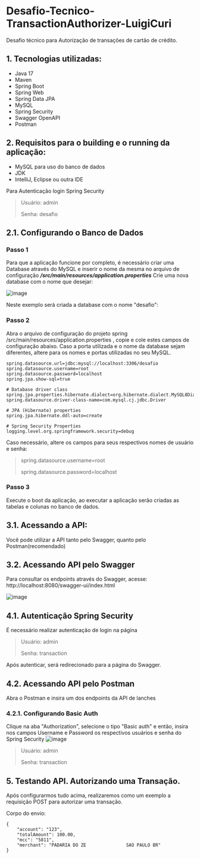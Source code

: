 # Desafio-Tecnico-TransactionAuthorizer-LuigiCuri
Desafio técnico para Autorização de transações de cartão de crédito.


## 1. Tecnologias utilizadas:
- Java 17
- Maven
- Spring Boot
- Spring Web
- Spring Data JPA
- MySQL
- Spring Security
- Swagger OpenAPI
- Postman

## 2. Requisitos para o building e o running da aplicação:
- MySQL para uso do banco de dados
- JDK
- IntelliJ, Eclipse ou outra IDE

Para Autenticação login Spring Security
> Usuário: admin
> 
> Senha: desafio

## 2.1. Configurando o Banco de Dados

### Passo 1
Para que a aplicação funcione por completo, é necessário criar uma Database através do MySQL e inserir o nome da mesma no arquivo de configuração ***/src/main/resources/application.properties***
Crie uma nova database com o nome que desejar:

![image](https://github.com/user-attachments/assets/f04cf66d-866c-4418-8a2a-1b12ec01e91f)


Neste exemplo será criada a database com o nome "desafio":

### Passo 2
Abra o arquivo de configuração do projeto spring /src/main/resources/application.properties , copie e cole estes campos de configuração abaixo. Caso a porta utilizada e o nome da database sejam diferentes, altere para os nomes e portas utilizadas no seu MySQL.

``` 
spring.datasource.url=jdbc:mysql://localhost:3306/desafio
spring.datasource.username=root
spring.datasource.password=localhost
spring.jpa.show-sql=true

# Database driver class
spring.jpa.properties.hibernate.dialect=org.hibernate.dialect.MySQL8Dialect
spring.datasource.driver-class-name=com.mysql.cj.jdbc.Driver

# JPA (Hibernate) properties
spring.jpa.hibernate.ddl-auto=create

# Spring Security Properties
logging.level.org.springframework.security=debug 
```
Caso necessário, altere os campos para seus respectivos nomes de usuário e senha:
>spring.datasource.username=root
>
>spring.datasource.password=localhost
>
### Passo 3
Execute o boot da aplicação, ao executar a aplicação serão criadas as tabelas e colunas no banco de dados.

## 3.1. Acessando a API:

Você pode utilizar a API tanto pelo Swagger, quanto pelo Postman(recomendado)

## 3.2. Acessando API pelo Swagger
Para consultar os endpoints através do Swagger, acesse: http://localhost:8080/swagger-ui/index.html

![image](https://github.com/user-attachments/assets/ca95fa21-2586-4252-ac68-81dffd7753b5)


## 4.1. Autenticação Spring Security
É necessário realizar autenticação de login na página
> Usuário: admin
> 
> Senha: transaction


Após autenticar, será redirecionado para a página do Swagger.


## 4.2. Acessando API pelo Postman
Abra o Postman e insira um dos endpoints da API de lanches
### 4.2.1. Configurando Basic Auth
Clique na aba "Authorization", selecione o tipo "Basic auth" e então, insira nos campos Username e Password os respectivos usuários e senha do Spring Security
![image](https://github.com/user-attachments/assets/c843078e-1d4c-4536-8deb-aec2473c1c4f)

> Usuário: admin
> 
> Senha: transaction

## 5. Testando API. Autorizando uma Transação.

Após configurarmos tudo acima, realizaremos como um exemplo a requisição POST para autorizar uma transação. 

Corpo do envio:

```
{
	"account": "123",
	"totalAmount": 100.00,
	"mcc": "5811",
	"merchant": "PADARIA DO ZE               SAO PAULO BR"
}
``` 

